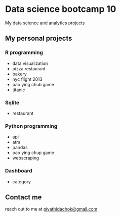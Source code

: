 # Data science bootcamp 10
My data science and analytics projects

## My personal projects

### R programming
* data visualization 
* pizza restaurant
* bakery
* nyc flight 2013
* pao ying chub game
* titanic

### Sqlite
* restaurant

### Python programming
* api
* atm
* pandas
*  pao ying chup game
* webscraping

### Dashboard 
* category

## Contact me
reach out to me at piyathidachok@gmail.com
